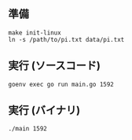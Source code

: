 ## 準備

```shell
make init-linux
ln -s /path/to/pi.txt data/pi.txt
```

## 実行 (ソースコード)

```shell
goenv exec go run main.go 1592
```

## 実行 (バイナリ)

```shell
./main 1592
```
